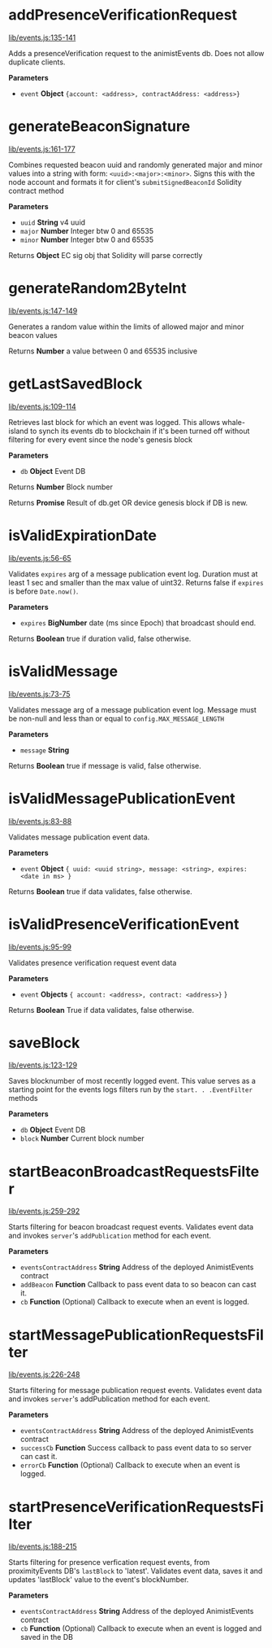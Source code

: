 # addPresenceVerificationRequest

[lib/events.js:135-141](https://github.com/animist-io/whale-island/blob/917dccb5a756218de7ddbd596cfc72bbc286308c/lib/events.js#L135-L141 "Source code on GitHub")

Adds a presenceVerification request to the animistEvents db. Does not allow duplicate clients.

**Parameters**

-   `event` **Object** `{account: <address>, contractAddress: <address>}`

# generateBeaconSignature

[lib/events.js:161-177](https://github.com/animist-io/whale-island/blob/917dccb5a756218de7ddbd596cfc72bbc286308c/lib/events.js#L161-L177 "Source code on GitHub")

Combines requested beacon uuid and randomly generated major and minor
values into a string with form: `<uuid>:<major>:<minor>`. 
Signs this with the node account and formats it for 
client's `submitSignedBeaconId` Solidity contract method

**Parameters**

-   `uuid` **String** v4 uuid
-   `major` **Number** Integer btw 0 and 65535
-   `minor` **Number** Integer btw 0 and 65535

Returns **Object** EC sig obj that Solidity will parse correctly

# generateRandom2ByteInt

[lib/events.js:147-149](https://github.com/animist-io/whale-island/blob/917dccb5a756218de7ddbd596cfc72bbc286308c/lib/events.js#L147-L149 "Source code on GitHub")

Generates a random value within the limits of allowed major and minor beacon values

Returns **Number** a value between 0 and 65535 inclusive

# getLastSavedBlock

[lib/events.js:109-114](https://github.com/animist-io/whale-island/blob/917dccb5a756218de7ddbd596cfc72bbc286308c/lib/events.js#L109-L114 "Source code on GitHub")

Retrieves last block for which an event was logged. This allows whale-island to synch its 
events db to blockchain if it's been turned off without filtering for every event since
the node's genesis block

**Parameters**

-   `db` **Object** Event DB

Returns **Number** Block number

Returns **Promise** Result of db.get OR device genesis block if DB is new.

# isValidExpirationDate

[lib/events.js:56-65](https://github.com/animist-io/whale-island/blob/917dccb5a756218de7ddbd596cfc72bbc286308c/lib/events.js#L56-L65 "Source code on GitHub")

Validates `expires` arg of a message publication event log. Duration must at least 1 sec and 
smaller than the max value of uint32. Returns false if `expires` is before `Date.now()`.

**Parameters**

-   `expires` **BigNumber** date (ms since Epoch) that broadcast should end.

Returns **Boolean** true if duration valid, false otherwise.

# isValidMessage

[lib/events.js:73-75](https://github.com/animist-io/whale-island/blob/917dccb5a756218de7ddbd596cfc72bbc286308c/lib/events.js#L73-L75 "Source code on GitHub")

Validates message arg of a message publication event log. Message must be non-null and
less than or equal to `config.MAX_MESSAGE_LENGTH`

**Parameters**

-   `message` **String** 

Returns **Boolean** true if message is valid, false otherwise.

# isValidMessagePublicationEvent

[lib/events.js:83-88](https://github.com/animist-io/whale-island/blob/917dccb5a756218de7ddbd596cfc72bbc286308c/lib/events.js#L83-L88 "Source code on GitHub")

Validates message publication event data.

**Parameters**

-   `event` **Object** `{ uuid: <uuid string>, message: <string>, expires: <date in ms> }`

Returns **Boolean** true if data validates, false otherwise.

# isValidPresenceVerificationEvent

[lib/events.js:95-99](https://github.com/animist-io/whale-island/blob/917dccb5a756218de7ddbd596cfc72bbc286308c/lib/events.js#L95-L99 "Source code on GitHub")

Validates presence verification request event data

**Parameters**

-   `event` **Objects** `{ account: <address>, contract: <address>}` }

Returns **Boolean** True if data validates, false otherwise.

# saveBlock

[lib/events.js:123-129](https://github.com/animist-io/whale-island/blob/917dccb5a756218de7ddbd596cfc72bbc286308c/lib/events.js#L123-L129 "Source code on GitHub")

Saves blocknumber of most recently logged event. This value serves as a starting point for the 
events logs filters run by the `start. . .EventFilter` methods

**Parameters**

-   `db` **Object** Event DB
-   `block` **Number** Current block number

# startBeaconBroadcastRequestsFilter

[lib/events.js:259-292](https://github.com/animist-io/whale-island/blob/917dccb5a756218de7ddbd596cfc72bbc286308c/lib/events.js#L259-L292 "Source code on GitHub")

Starts filtering for beacon broadcast request events. Validates event data and invokes `server`'s 
`addPublication` method for each event.

**Parameters**

-   `eventsContractAddress` **String** Address of the deployed AnimistEvents contract
-   `addBeacon` **Function** Callback to pass event data to so beacon can cast it.
-   `cb` **Function** (Optional) Callback to execute when an event is logged.

# startMessagePublicationRequestsFilter

[lib/events.js:226-248](https://github.com/animist-io/whale-island/blob/917dccb5a756218de7ddbd596cfc72bbc286308c/lib/events.js#L226-L248 "Source code on GitHub")

Starts filtering for message publication request events. Validates event data and invokes 
`server`'s addPublication method for each event.

**Parameters**

-   `eventsContractAddress` **String** Address of the deployed AnimistEvents contract
-   `successCb` **Function** Success callback to pass event data to so server can cast it.
-   `errorCb` **Function** (Optional) Callback to execute when an event is logged.

# startPresenceVerificationRequestsFilter

[lib/events.js:188-215](https://github.com/animist-io/whale-island/blob/917dccb5a756218de7ddbd596cfc72bbc286308c/lib/events.js#L188-L215 "Source code on GitHub")

Starts filtering for presence verfication request events, from proximityEvents DB's 
`lastBlock` to 'latest'. Validates event data, saves it and updates 'lastBlock' value to the 
event's blockNumber.

**Parameters**

-   `eventsContractAddress` **String** Address of the deployed AnimistEvents contract
-   `cb` **Function** (Optional) Callback to execute when an event is logged and saved in the DB
